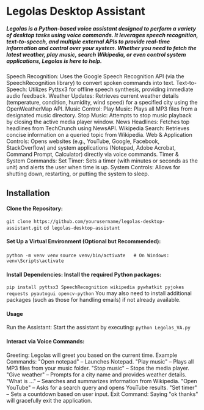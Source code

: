 # Legolas Desktop Assistant
##### Legolas is a Python-based voice assistant designed to perform a variety of desktop tasks using voice commands. It leverages speech recognition, text-to-speech, and multiple external APIs to provide real-time information and control over your system. Whether you need to fetch the latest weather, play music, search Wikipedia, or even control system applications, Legolas is here to help.

Speech Recognition: Uses the Google Speech Recognition API (via the SpeechRecognition library) to convert spoken commands into text.
Text-to-Speech: Utilizes Pyttsx3 for offline speech synthesis, providing immediate audio feedback.
Weather Updates: Retrieves current weather details (temperature, condition, humidity, wind speed) for a specified city using the OpenWeatherMap API.
Music Control:
Play Music: Plays all MP3 files from a designated music directory.
Stop Music: Attempts to stop music playback by closing the active media player window.
News Headlines: Fetches top headlines from TechCrunch using NewsAPI.
Wikipedia Search: Retrieves concise information on a queried topic from Wikipedia.
Web & Application Controls: Opens websites (e.g., YouTube, Google, Facebook, StackOverflow) and system applications (Notepad, Adobe Acrobat, Command Prompt, Calculator) directly via voice commands.
Timer & System Commands:
Set Timer: Sets a timer (with minutes or seconds as the unit) and alerts the user when time is up.
System Controls: Allows for shutting down, restarting, or putting the system to sleep.

## Installation
#### Clone the Repository:
```git clone https://github.com/yourusername/legolas-desktop-assistant.git```
```cd legolas-desktop-assistant```

#### Set Up a Virtual Environment (Optional but Recommended):
```python -m venv venv```
```source venv/bin/activate   # On Windows: venv\Scripts\activate```

#### Install Dependencies: Install the required Python packages:
```pip install pyttsx3 SpeechRecognition wikipedia pywhatkit pyjokes requests pyautogui opencv-python```
You may also need to install additional packages (such as those for handling emails) if not already available.

#### Usage
Run the Assistant: Start the assistant by executing:
```python Legolas_VA.py```

#### Interact via Voice Commands:
Greeting: Legolas will greet you based on the current time.
Example Commands:
"Open notepad" – Launches Notepad.
"Play music" – Plays all MP3 files from your music folder.
"Stop music" – Stops the media player.
"Give weather" – Prompts for a city name and provides weather details.
"What is ..." – Searches and summarizes information from Wikipedia.
"Open YouTube" – Asks for a search query and opens YouTube results.
"Set timer" – Sets a countdown based on user input.
Exit Command: Saying "ok thanks" will gracefully exit the application.
